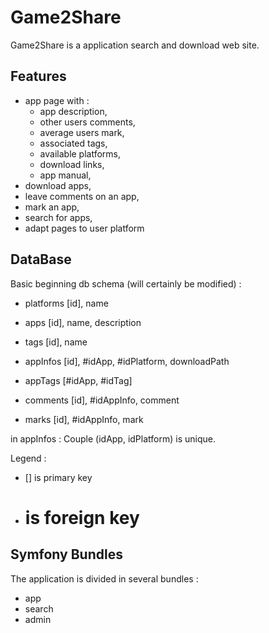 
Game2Share
==========

Game2Share is a application search and download web site.

Features
--------

- app page with :
	- app description,
	- other users comments,
	- average users mark,
	- associated tags,
	- available platforms,
	- download links,
	- app manual,
- download apps,
- leave comments on an app,
- mark an app,
- search for apps,
- adapt pages to user platform

DataBase
--------

Basic beginning db schema (will certainly be modified) :

- platforms		[id], name
- apps			[id], name, description
- tags			[id], name

- appInfos		[id], #idApp, #idPlatform, downloadPath
- appTags		[#idApp, #idTag]
- comments		[id], #idAppInfo, comment
- marks			[id], #idAppInfo, mark

in appInfos : Couple (idApp, idPlatform) is unique.

Legend :
- [] is primary key
- # is foreign key

Symfony Bundles
---------------

The application is divided in several bundles :
- app
- search
- admin

